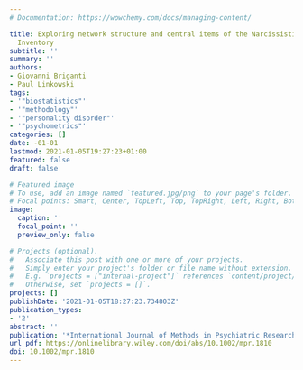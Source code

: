 ```yaml
---
# Documentation: https://wowchemy.com/docs/managing-content/

title: Exploring network structure and central items of the Narcissistic Personality
  Inventory
subtitle: ''
summary: ''
authors:
- Giovanni Briganti
- Paul Linkowski
tags:
- '"biostatistics"'
- '"methodology"'
- '"personality disorder"'
- '"psychometrics"'
categories: []
date: -01-01
lastmod: 2021-01-05T19:27:23+01:00
featured: false
draft: false

# Featured image
# To use, add an image named `featured.jpg/png` to your page's folder.
# Focal points: Smart, Center, TopLeft, Top, TopRight, Left, Right, BottomLeft, Bottom, BottomRight.
image:
  caption: ''
  focal_point: ''
  preview_only: false

# Projects (optional).
#   Associate this post with one or more of your projects.
#   Simply enter your project's folder or file name without extension.
#   E.g. `projects = ["internal-project"]` references `content/project/deep-learning/index.md`.
#   Otherwise, set `projects = []`.
projects: []
publishDate: '2021-01-05T18:27:23.734803Z'
publication_types:
- '2'
abstract: ''
publication: '*International Journal of Methods in Psychiatric Research*'
url_pdf: https://onlinelibrary.wiley.com/doi/abs/10.1002/mpr.1810
doi: 10.1002/mpr.1810
---
```


